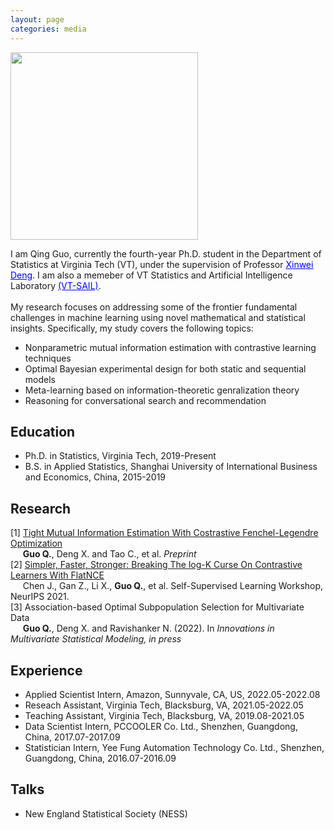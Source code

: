 ```yaml
---
layout: page
categories: media
---
```


<img src="image/myphoto.png" width="300px"/>

I am Qing Guo, currently the fourth-year Ph.D. student in the Department of Statistics at Virginia Tech (VT),
under the supervision of Professor <a href="https://xwdeng80.github.io" style="color:blue"><u>Xinwei Deng</u></a>.
I am also a memeber of VT Statistics and Artificial Intelligence Laboratory <a href="https://www.sail.stat.vt.edu/" style="color:blue"><u>(VT-SAIL)</u></a>.
<br />
<br />
My research focuses on addressing some of the frontier fundamental challenges in machine learning using
novel mathematical and statistical insights. Specifically, my study covers the following topics:

* Nonparametric mutual information estimation with contrastive learning techniques
* Optimal Bayesian experimental design for both static and sequential models
* Meta-learning based on information-theoretic genralization theory
* Reasoning for conversational search and recommendation


## Education
* Ph.D. in Statistics, Virginia Tech, 2019-Present
* B.S. in Applied Statistics, Shanghai University of International Business and Economics, China, 2015-2019


## Research
[1] [Tight Mutual Information Estimation With Costrastive 
Fenchel-Legendre Optimization](https://arxiv.org/abs/2107.01131)<br/>
&nbsp;&nbsp;&nbsp;&nbsp;&nbsp;**Guo Q.**, Deng X. and Tao C., et al. *Preprint*
<br />
[2] [Simpler, Faster, Stronger: 
Breaking The log-K Curse On Contrastive Learners With FlatNCE](https://arxiv.org/abs/2107.01152) <br/>
&nbsp;&nbsp;&nbsp;&nbsp;&nbsp;Chen J., Gan Z., Li X., **Guo Q.**, et al. Self-Supervised Learning Workshop, NeurIPS 2021.
<br />
[3] Association-based Optimal Subpopulation Selection for 
Multivariate Data <br />
&nbsp;&nbsp;&nbsp;&nbsp;&nbsp;**Guo Q.**, Deng X. and Ravishanker N. (2022).  In *Innovations in Multivariate Statistical Modeling, in press*

## Experience
* Applied Scientist Intern, Amazon, Sunnyvale, CA, US, 2022.05-2022.08
* Reseach Assistant, Virginia Tech, Blacksburg, VA, 2021.05-2022.05
* Teaching Assistant, Virginia Tech, Blacksburg, VA, 2019.08-2021.05
* Data Scientist Intern, PCCOOLER Co. Ltd., Shenzhen, Guangdong, China, 2017.07-2017.09
* Statistician Intern, Yee Fung Automation Technology Co. Ltd., Shenzhen, Guangdong, China, 2016.07-2016.09

## Talks
* New England Statistical Society (NESS) 



